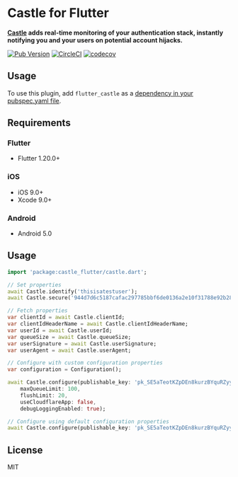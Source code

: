 # Castle for Flutter

**[Castle](https://castle.io) adds real-time monitoring of your authentication stack, instantly notifying you and your users on potential account hijacks.**

[![Pub Version](https://img.shields.io/pub/v/flutter_castle)](https://pub.dev/packages/flutter_castle)
[![CircleCI](https://img.shields.io/circleci/build/github/castle/castle-flutter/master?token=1ac87baf6b68cf1b425e8156ffc0c7497432026f)](https://circleci.com/gh/castle/castle-flutter)
[![codecov](https://codecov.io/gh/castle/castle-flutter/branch/master/graph/badge.svg?token=aH0nyqcUoV)](https://codecov.io/gh/castle/castle-flutter)

## Usage
To use this plugin, add `flutter_castle` as a [dependency in your pubspec.yaml file](https://flutter.io/platform-plugins/).

## Requirements

### Flutter
 - Flutter 1.20.0+

### iOS
 - iOS 9.0+
 - Xcode 9.0+

### Android
 - Android 5.0

## Usage

```dart
import 'package:castle_flutter/castle.dart';

// Set properties
await Castle.identify('thisisatestuser');
await Castle.secure('944d7d6c5187cafac297785bbf6de0136a2e10f31788e92b2822f5cfd407fa52');

// Fetch properties
var clientId = await Castle.clientId;
var clientIdHeaderName = await Castle.clientIdHeaderName;
var userId = await Castle.userId;
var queueSize = await Castle.queueSize;
var userSignature = await Castle.userSignature;
var userAgent = await Castle.userAgent;

// Configure with custom configuration properties
var configuration = Configuration();

await Castle.configure(publishable_key: 'pk_SE5aTeotKZpDEn8kurzBYquRZyy21fvZ',
    maxQueueLimit: 100,
    flushLimit: 20,
    useCloudflareApp: false,
    debugLoggingEnabled: true);

// Configure using default configuration properties
await Castle.configure(publishable_key: 'pk_SE5aTeotKZpDEn8kurzBYquRZyy21fvZ');

```

## License

MIT
